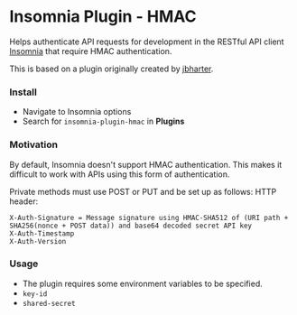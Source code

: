 # Insomnia Plugin - HMAC

Helps authenticate API requests for development in the RESTful API client [Insomnia](https://insomnia.rest/) that require HMAC authentication.

This is based on a plugin originally created by [jbharter](https://github.com/jbharter/insomnia-plugin-kraken).

### Install
- Navigate to Insomnia options
- Search for `insomnia-plugin-hmac` in **Plugins**

### Motivation
By default, Insomnia doesn't support HMAC authentication. This makes it difficult to work with APIs using this form of authentication.

Private methods must use POST or PUT and be set up as follows:
HTTP header:

```
X-Auth-Signature = Message signature using HMAC-SHA512 of (URI path + SHA256(nonce + POST data)) and base64 decoded secret API key
X-Auth-Timestamp
X-Auth-Version
```

### Usage
- The plugin requires some environment variables to be specified.
 - `key-id`
 - `shared-secret`
